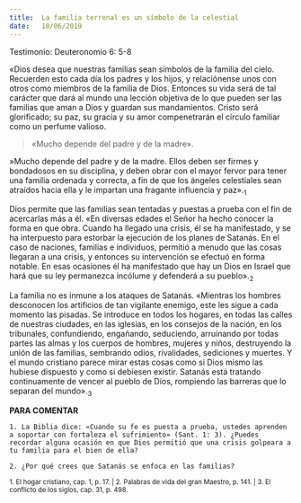 ```yaml
---
title:  La familia terrenal es un símbolo de la celestial 
date:   10/06/2019
---
```


Testimonio: Deuteronomio 6: 5-8 

«Dios desea que nuestras familias sean símbolos de la familia del cielo. Recuerden esto cada día los padres y los hijos, y relaciónense unos con otros como miembros de la familia de Dios. Entonces su vida será de tal carácter que dará al mundo una lección objetiva de lo que pueden ser las familias que aman a Dios y guardan sus mandamientos. Cristo será glorificado; su paz, su gracia y su amor compenetrarán el círculo familiar como un perfume valioso. 

> «Mucho depende del padre y de la madre». 

»Mucho depende del padre y de la madre. Ellos deben ser firmes y bondadosos en su disciplina, y deben obrar con el mayor fervor para tener una familia ordenada y correcta, a fin de que los ángeles celestiales sean atraídos hacia ella y le impartan una fragante influencia y paz».<sub>1</sub>

Dios permite que las familias sean tentadas y puestas a prueba con el fin de acercarlas más a él. «En diversas edades el Señor ha hecho conocer la forma en que obra. Cuando ha llegado una crisis, él se ha manifestado, y se ha interpuesto para estorbar la ejecución de los planes de Satanás. En el caso de naciones, familias e individuos, permitió a menudo que las cosas llegaran a una crisis, y entonces su intervención se efectuó en forma notable. En esas ocasiones él ha manifestado que hay un Dios en Israel que hará que su ley permanezca incólume y defenderá a su pueblo».<sub>2</sub>

La familia no es inmune a los ataques de Satanás. «Mientras los hombres desconocen los artificios de tan vigilante enemigo, este les sigue a cada momento las pisadas. Se introduce en todos los hogares, en todas las calles de nuestras ciudades, en las iglesias, en los consejos de la nación, en los tribunales, confundiendo, engañando, seduciendo, arruinando por todas partes las almas y los cuerpos de hombres, mujeres y niños, destruyendo la unión de las familias, sembrando odios, rivalidades, sediciones y muertes. Y el mundo cristiano parece mirar estas cosas como si Dios mismo las hubiese dispuesto y como si debiesen existir. Satanás está tratando continuamente de vencer al pueblo de Dios, rompiendo las barreras que lo separan del mundo».<sub>3</sub>

**PARA COMENTAR** 

`1. La Biblia dice: «Cuando su fe es puesta a prueba, ustedes aprenden a soportar con fortaleza el sufrimiento» (Sant. 1: 3). ¿Puedes recordar alguna ocasión en que Dios permitió que una crisis golpeara a tu familia para el bien de ella?`

`2. ¿Por qué crees que Satanás se enfoca en las familias?` 

<sub>1. El hogar cristiano, cap. 1, p. 17. | 2. Palabras de vida del gran Maestro, p. 141. | 3. El conflicto de los siglos, cap. 31, p. 498.</sub>